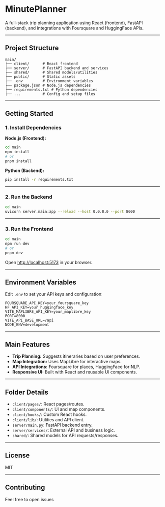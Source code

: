 # MinutePlanner

A full-stack trip planning application using React (frontend), FastAPI (backend), and integrations with Foursquare and HuggingFace APIs.

---

## Project Structure

```
main/
├── client/      # React frontend
├── server/      # FastAPI backend and services
├── shared/      # Shared models/utilities
├── public/      # Static assets
├── .env         # Environment variables
├── package.json # Node.js dependencies
├── requirements.txt # Python dependencies
├── ...          # Config and setup files
```

---

## Getting Started

### 1. Install Dependencies

**Node.js (Frontend):**
```bash
cd main
npm install
# or
pnpm install
```

**Python (Backend):**
```bash
pip install -r requirements.txt
```

---

### 2. Run the Backend

```bash
cd main
uvicorn server.main:app --reload --host 0.0.0.0 --port 8000
```

---

### 3. Run the Frontend

```bash
cd main
npm run dev
# or
pnpm dev
```

Open [http://localhost:5173](http://localhost:5173) in your browser.

---

## Environment Variables

Edit `.env` to set your API keys and configuration:

```
FOURSQUARE_API_KEY=your_foursquare_key
HF_API_KEY=your_huggingface_key
VITE_MAPLIBRE_API_KEY=your_maplibre_key
PORT=8000
VITE_API_BASE_URL=/api
NODE_ENV=development
```

---

## Main Features

- **Trip Planning:** Suggests itineraries based on user preferences.
- **Map Integration:** Uses MapLibre for interactive maps.
- **API Integrations:** Foursquare for places, HuggingFace for NLP.
- **Responsive UI:** Built with React and reusable UI components.

---

## Folder Details

- `client/pages/`: React pages/routes.
- `client/components/`: UI and map components.
- `client/hooks/`: Custom React hooks.
- `client/lib/`: Utilities and API client.
- `server/main.py`: FastAPI backend entry.
- `server/services/`: External API and business logic.
- `shared/`: Shared models for API requests/responses.

---

## License

MIT

---

## Contributing

Feel free to open issues